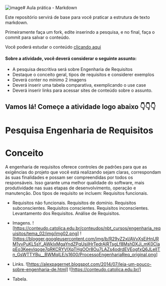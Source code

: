 ![image](https://github.com/FrankieWicc/aulaMarkdown/assets/164564276/663bafd8-c55b-47ea-a41c-685b6619f81d)# Aula prática - Markdown

Este repositório servirá de base para você praticar a estrutura de texto markdown. 

Primeiramente faça um fork, edite inserindo a pesquisa, e no final, faça o commit para salvar o conteúdo.

Você poderá estudar o conteúdo [clicando aqui](https://docs.pipz.com/central-de-ajuda/learning-center/guia-basico-de-markdown#open)

#### Sobre a atividade, você deverá considerar o seguinte assunto:

- A pesquisa descritiva será sobre Engenharia de Requisitos
- Destaque o conceito geral, tipos de requisitos e considerer exemplos
- Deverá conter no mínimo 2 imagens
- Deverá inserir uma tabela comparativa, exemplicando o use case
- Deverá inserir links para acessar sites de conteúdo sobre o assunto.

## Vamos lá! Começe a atividade logo abaixo 👇👇👇

# Pesquisa Engenharia de Requisitos   
# Conceito
A engenharia de requisitos oferece controles de padrões para que as exigências do projeto que você está realizando sejam claras, correspondam às suas finalidades e possam ser compreendidas por todos os responsáveis. Isso garante uma melhor qualidade do software, mais produtividade nas suas etapas de desenvolvimento, operação e manutenção. Dos tipos de requisito se incluem: Requisitos funcionais.

* Requisitos não funcionais.
Requisitos de domínio.
Requisitos subconscientes.
Requisitos conscientes.
Requisitos inconscientes.
Levantamento dos Requisitos.
Análise de Requisitos.

* Imagens.
  ![https://conteudo.catolica.edu.br/conteudos/nbt_cursos/engenharia_requisitos/tema_02/img/img02.png]
  ![https://blogger.googleusercontent.com/img/b/R29vZ2xl/AVvXsEjHnURM1vvPuKL5sY_AWkIxMgaYndZPqUsjlHrTedrAlRTsgLf8MshDXJj_mK0ClapEo3KeevIqoge7qRKCRYVIXpTHgOOr8Ou7LAZs4odrdEVEogfxQ6JLelITn_GsWTTYBu__BWMqlLE/s1600/ProcessoEngenhariaReq_original.png]

* Links.
  ![https://alexpagernet.blogspot.com/2014/07/leia-um-pouco-sobre-engenharia-de.html]
  ![https://conteudo.catolica.edu.br/]

* Tabela.
  
